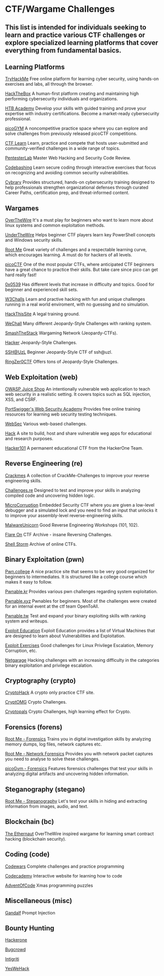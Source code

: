 # CTF/Wargame Challenges
This list is intended for individuals seeking to learn and practice various CTF challenges or explore specialized learning platforms that cover everything from fundamental basics.
---

## Learning Platforms
[TryHackMe](https://tryhackme.com/)
Free online platform for learning cyber security, using hands-on exercises and labs, all through the browser.

[HackTheBox](https://www.hackthebox.com/)
A human-first platform creating and maintaining high performing cybersecurity individuals and organizations.

[HTB Academy](https://academy.hackthebox.com/)
Develop your skills with guided training and prove your expertise with industry certifications. Become a market-ready cybersecurity professional.

[picoGYM](https://picoctf.org/index.html#picogym)
A noncompetitive practice space where you can explore and solve challenges from previously released picoCTF competitions.

[CTF Learn](https://ctflearn.com/)
Learn, practice and compete that hosts user-submitted and community-verified challenges in a wide range of topics.

[PentesterLab](https://www.pentesterlab.com/)
Master Web Hacking and Security Code Review. 

[Codebashing](https://www.codebashing.com/)
Learn secure coding through interactive exercises that focus on recognizing and avoiding common security vulnerabilities.

[Cybrary](https://www.cybrary.it/)
Provides structured, hands-on cybersecurity training designed to help professionals strengthen organizational defenses through curated Career Paths, certification prep, and threat-informed content.

## Wargames
[OverTheWire](https://overthewire.org/wargames/bandit/)
It's a must play for beginners who want to learn more about linux systems and common exploitation methods.

[UnderTheWire](https://underthewire.tech/)
Helps beginner CTF players learn key PowerShell concepts and Windows security skills.

[Root Me](https://www.root-me.org/)
Great variety of challenges and a respectable learning curve, which encourages learning. A must do for hackers of all levels.

[picoCTF](https://picoctf.com/)
One of the most popular CTFs, where anticipated CTF beginners have a great chance to practice their skills. But take care since pico can get hard really fast!

[0x0539](https://0x0539.net/)
Has different levels that increase in difficulty and topics. Good for beginner and experienced skill sets.

[W3Challs](https://w3challs.com/)
Learn and practive hacking with fun and unique challenges running in a real world enviroment, with no guessing and no simulation.

[HackThisSite](https://www.hackthissite.org/)
A legal training ground.

[WeChall](https://www.wechall.net/)
Many different Jeopardy-Style Challenges with ranking system.

[SmashTheStack](https://www.smashthestack.org/main.html)
Wargaming Network (Jeopardy-CTFs).

[Hacker](https://www.hacker.org/)
Jeopardy-Style Challenges.

[SSH@UzL](https://ctf.sshuzl.de/challenges)
Beginner Jeopardy-Style CTF of ssh@uzl. 

[RingZer0CTF](https://ringzer0ctf.com/)
Offers tons of Jeopardy-Style Challenges.


## Web Exploitation (web)
[OWASP Juice Shop](https://owasp.org/www-project-juice-shop/)
An intentionally vulnerable web application to teach web security in a realistic setting. It covers topics such as SQL injection, XSS, and CSRF.

[PortSwigger's Web Security Academy](https://portswigger.net/web-security)
Provides free online training resources for learning web security testing techniques.

[WebSec](https://websec.fr/)
Various web-based challenges.

[Hack](https://hack.me/)
A site to build, host and share vulnerable weg apps for educational and research purposes.

[Hacker101](https://ctf.hacker101.com/)
A permanent educational CTF from the HackerOne Team. 


## Reverse Engineering (re)
[Crackmes](https://crackmes.one/)
A collection of CrackMe-Challenges to improve your reverse engineering skills.

[Challenges.re](https://challenges.re/)
Designed to test and improve your skills in analyzing compiled code and uncovering hidden logic.

[MicroCorruption](https://microcorruption.com/)
Embedded Security CTF where you are given a low-level debugger and a simulated lock and you need to find an input that unlocks it to improve your assembly-level reverse-engineering skills.

[MalwareUnicorn](https://malwareunicorn.org/#/workshops)
Good Reverse Engineering  Workshops (101, 102).

[Flare On](https://flare-on.com/)
CTF Archive - insane Reversing Challenges.

[Shell Storm](https://shell-storm.org/repo/CTF/)
Archive of online CTFs. 


## Binary Exploitation (pwn)
[Pwn.college](https://pwn.college/)
A nice practice site that seems to be very good organized for beginners to intermediates. It is structured like a college course which makes it easy to follow. 

[Pwnable.kr](https://pwnable.kr/)
Provides various pwn challenges regarding system exploitation.

[Pwnable.xyz](https://pwnable.xyz/)
Pwnables for beginners. Most of the challenges were created for an internal event at the ctf team OpenToAll.

[Pwnable.tw](https://pwnable.tw/)
Test and expand your binary exploiting skills with ranking system and writeups.

[Exploit Education](http://exploit.education/)
Exploit Education provides a list of Virtual Machines that are designed to learn about Vulnerabilities and Exploitation.

[Exploit Exercises](https://exploit-exercises.com/)
Good challenges for Linux Privilege Escalation, Memory Corruption, etc.

[Netgarage](http://io.netgarage.org/)
Hacking challenges with an increasing difficulty in the categories binary exploitation and privilege escalation. 


## Cryptography (crypto)
[CryptoHack](https://cryptohack.org/)
A crypto only practice CTF site.

[CryptOMG](https://github.com/SpiderLabs/CryptOMG/)
Crypto Challenges.

[Cryptopals](https://cryptopals.com/)
Crypto Challenges, high learning effect for Crypto. 


## Forensics (forens)
[Root Me - Forensics](https://www.root-me.org/en/Challenges/Forensic/)
Trains you in digital investigation skills by analyzing memory dumps, log files, network captures etc.

[Root Me - Network Forensics](https://www.root-me.org/en/Challenges/Network/)
Provides you with network packet captures you need to analyse to solve these challenges.

[picoGym - Forensics](https://play.picoctf.org/practice?category=4&amp;page=1)
Features forensics challenges that test your skills in analyzing digital artifacts and uncovering hidden information.


## Steganography (stegano)
[Root Me - Steganography](https://www.root-me.org/en/Challenges/Steganography/)
Let's test your skills in hiding and extracting information from images, audio, and text.


## Blockchain (bc)
[The Ethernaut](https://ethernaut.openzeppelin.com/)
OverTheWire inspired wargame for learning smart contract hacking (blockchain security). 


## Coding (code)
[Codewars](https://www.codewars.com/)
Complete challenges and practice programming

[Codecademy](https://www.codecademy.com/)
Interactive website for learning how to code

[AdventOfCode](https://adventofcode.com/)
Xmas programming puzzles


## Miscellaneous (misc)
[Gandalf](https://gandalf.lakera.ai/)
Prompt Injection


## Bounty Hunting
[Hackerone](https://www.hackerone.com/product/bug-bounty-platform)

[Bugcrowd](https://www.bugcrowd.com/)

[Intigriti](https://www.intigriti.com/)

[YesWeHack](https://www.yeswehack.com/)
